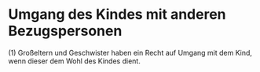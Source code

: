 # Umgang des Kindes mit anderen Bezugspersonen

(1) Großeltern und Geschwister haben ein Recht auf Umgang mit dem Kind, wenn dieser dem Wohl des Kindes dient.